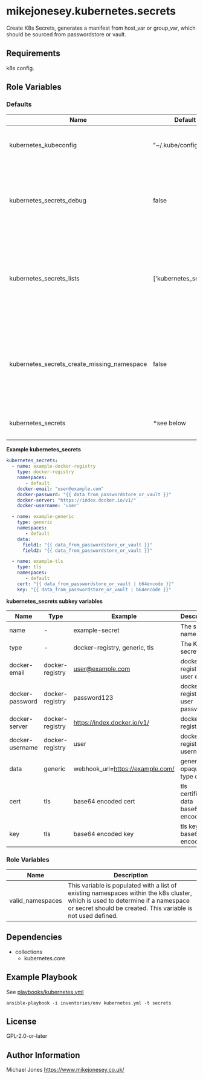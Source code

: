mikejonesey.kubernetes.secrets
=========

Create K8s Secrets, generates a manifest from host_var or group_var, which should be sourced from passwordstore or vault.

Requirements
------------

k8s config.

Role Variables
--------------

### Defaults

| Name                                        | Default                | Description                                                                                                             |
|---------------------------------------------|------------------------|-------------------------------------------------------------------------------------------------------------------------|
| kubernetes_kubeconfig                       | "~/.kube/config"       | Path to the kube_config file to use to access the k8s cluster.                                                          |
| kubernetes_secrets_debug                    | false                  | Generates a local manifest file without applying, which can be used for inspection / debugging                          |
| kubernetes_secrets_lists                    | ['kubernetes_secrets'] | A List of List variables to process secrets from, this allows for additional lists to be created / added in group_vars. |
| kubernetes_secrets_create_missing_namespace | false                  | Auto create missing namespace, by default secrets will not be created in namespaces that don't already exist.           |
| kubernetes_secrets                          | *see below             | The default list of secrets to import.                                                                                  |

**Example kubernetes_secrets**
```yaml
kubernetes_secrets:
  - name: example-docker-registry
    type: docker-registry
    namespaces:
       - default
    docker-email: "user@example.com"
    docker-password: "{{ data_from_passwordstore_or_vault }}"
    docker-server: "https://index.docker.io/v1/"
    docker-username: 'user'

  - name: example-generic
    type: generic
    namespaces:
       - default
    data:
      field1: "{{ data_from_passwordstore_or_vault }}"
      field2: "{{ data_from_passwordstore_or_vault }}"

  - name: example-tls
    type: tls
    namespaces:
       - default
    cert: "{{ data_from_passwordstore_or_vault | b64encode }}"
    key: "{{ data_from_passwordstore_or_vault | b64encode }}"
```
**kubernetes_secrets subkey variables**

| Name            | Type            | Example                          | Description                         |
|-----------------|-----------------|----------------------------------|-------------------------------------|
| name            | -               | example-secret                   | The secret name                     |
| type            | -               | docker-registry, generic, tls    | The K8s secret type                 |
| docker-email    | docker-registry | user@example.com                 | docker-registry user email          |
| docker-password | docker-registry | password123                      | docker-registry user password       |
| docker-server   | docker-registry | https://index.docker.io/v1/      | docker-registry uri                 |
| docker-username | docker-registry | user                             | docker-registry username            |
| data            | generic         | webhook_url=https://example.com/ | generic opaque type data            |
| cert            | tls             | base64 encoded cert              | tls certificate data base64 encoded |
| key             | tls             | base64 encoded key               | tls key data base64 encoded         |

### Role Variables

| Name | Description                                                                                                                                                                                     |
| --- |-------------------------------------------------------------------------------------------------------------------------------------------------------------------------------------------------|
| valid_namespaces | This variable is populated with a list of existing namespaces within the k8s cluster, which is used to determine if a namespace or secret should be created. This variable is not used defined. |

Dependencies
------------

- collections
  - kubernetes.core

Example Playbook
----------------

See [playbooks/kubernetes.yml](../../playbooks/kubernetes.yml)

    ansible-playbook -i inventories/env kubernetes.yml -t secrets

License
-------

GPL-2.0-or-later

Author Information
------------------

Michael Jones https://www.mikejonesey.co.uk/
